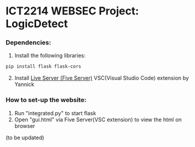 # ICT2214 WEBSEC Project: LogicDetect

### Dependencies:
1. Install the following libraries: <br />
```sh
pip install flask flask-cors 
```
2. Install [Live Server (Five Server)](https://marketplace.visualstudio.com/items?itemName=yandeu.five-server) VSC(Visual Studio Code) extension by Yannick

### How to set-up the website:
1. Run "integrated.py" to start flask
2. Open "gui.html" via Five Server(VSC extension) to view the html on browser

(to be updated)
